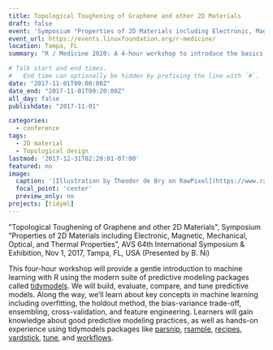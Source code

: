 ```yaml
---
title: Topological Toughening of Graphene and other 2D Materials
draft: false
event: 'Symposium "Properties of 2D Materials including Electronic, Magnetic, Mechanical, Optical, and Thermal Properties”, AVS 64th International Symposium & Exhibition'
event_url: https://events.linuxfoundation.org/r-medicine/
location: Tampa, FL
summary: "R / Medicine 2020: A 4-hour workshop to introduce the basics of machine learning in R using tidymodels."

# Talk start and end times.
#   End time can optionally be hidden by prefixing the line with `#`.
date: "2017-11-01T09:00:00Z"
date_end: "2017-11-01T09:20:00Z"
all_day: false
publishdate: "2017-11-01"

categories:
  - conference
tags:
  - 2D material
  - Topological design
lastmod: '2017-12-31T02:20:01-07:00'
featured: no
image:
  caption: '[Illustration by Theodor de Bry on RawPixel](https://www.rawpixel.com/image/328198/free-illustration-image-ship-theodor-bry-medieval)'
  focal_point: 'center'
  preview_only: no
projects: [tidyml]
---
```


"Topological Toughening of Graphene and other 2D Materials", Symposium "Properties of 2D Materials including Electronic, Magnetic, Mechanical, Optical, and Thermal Properties”, AVS 64th International Symposium & Exhibition, Nov 1, 2017, Tampa, FL, USA (Presented by B. Ni)

This four-hour workshop will provide a gentle introduction to machine learning with R using the modern suite of predictive modeling packages called [tidymodels](https://github.com/tidymodels). We will build, evaluate, compare, and tune predictive models. Along the way, we’ll learn about key concepts in machine learning including overfitting, the holdout method, the bias-variance trade-off, ensembling, cross-validation, and feature engineering. Learners will gain knowledge about good predictive modeling practices, as well as hands-on experience using tidymodels packages like [parsnip](https://tidymodels.github.io/parsnip), [rsample](https://tidymodels.github.io/rsample), [recipes](https://tidymodels.github.io/recipes/), [yardstick](https://tidymodels.github.io/yardstick/), [tune](https://tidymodels.github.io/tune/), and [workflows](https://tidymodels.github.io/workflows/).